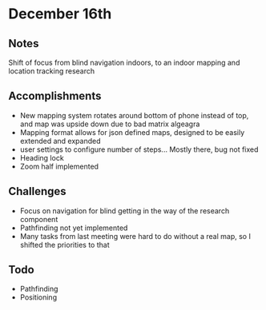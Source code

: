 

# December 16th

## Notes

Shift of focus from blind navigation indoors, to an indoor mapping and location tracking research

## Accomplishments

* New mapping system rotates around bottom of phone instead of top, and map was upside down due to bad matrix algeagra
* Mapping format allows for json defined maps, designed to be easily extended and expanded
* user settings to configure number of steps... Mostly there, bug not fixed
* Heading lock
* Zoom half implemented

## Challenges
* Focus on navigation for blind getting in the way of the research component 
* Pathfinding not yet implemented
* Many tasks from last meeting were hard to do without a real map, so I shifted the priorities to that

## Todo

* Pathfinding
* Positioning

